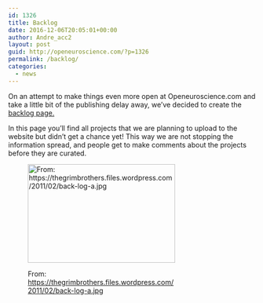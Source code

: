 ```yaml
---
id: 1326
title: Backlog
date: 2016-12-06T20:05:01+00:00
author: Andre_acc2
layout: post
guid: http://openeuroscience.com/?p=1326
permalink: /backlog/
categories:
  - news
---
```

On an attempt to make things even more open at Openeuroscience.com and take a little bit of the publishing delay away, we&#8217;ve decided to create the [backlog page.](http://openeuroscience.com/backlog/) 

In this page you&#8217;ll find all projects that we are planning to upload to the website but didn&#8217;t get a chance yet! This way we are not stopping the information spread, and people get to make comments about the projects before they are curated.<figure id="attachment_1327" style="width: 300px" class="wp-caption aligncenter">

<img class="size-medium wp-image-1327" src="https://i1.wp.com/openeuroscience.com/wp-content/uploads/2016/12/back-log-a.jpg?resize=300%2C201" alt="From: https://thegrimbrothers.files.wordpress.com/2011/02/back-log-a.jpg" width="300" height="201" srcset="https://i1.wp.com/openeuroscience.com/wp-content/uploads/2016/12/back-log-a.jpg?resize=300%2C201 300w, https://i1.wp.com/openeuroscience.com/wp-content/uploads/2016/12/back-log-a.jpg?w=382 382w" sizes="(max-width: 300px) 100vw, 300px" data-recalc-dims="1" /><figcaption class="wp-caption-text">From: https://thegrimbrothers.files.wordpress.com/2011/02/back-log-a.jpg</figcaption></figure>